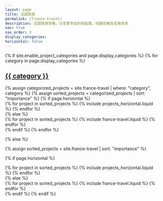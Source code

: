 ```yaml
---
layout: page
title: 法国旅游
permalink: /france-travel/
description: 法国旅游攻略，分享更多目的地指南、线路攻略及实用信息
nav: true
nav_order: 3
display_categories: 
horizontal: false
---
```


<!-- pages/france-travel.md -->
<div class="projects">
{% if site.enable_project_categories and page.display_categories %}
  <!-- Display categorized projects -->
  {% for category in page.display_categories %}
  <a id="{{ category }}" href=".#{{ category }}">
    <h2 class="category">{{ category }}</h2>
  </a>
  {% assign categorized_projects = site.france-travel | where: "category", category %}
  {% assign sorted_projects = categorized_projects | sort: "importance" %}
  <!-- Generate cards for each project -->
  {% if page.horizontal %}
  <div class="container">
    <div class="row row-cols-1 row-cols-md-2">
    {% for project in sorted_projects %}
      {% include projects_horizontal.liquid %}
    {% endfor %}
    </div>
  </div>
  {% else %}
  <div class="row row-cols-1 row-cols-md-3">
    {% for project in sorted_projects %}
      {% include france-travel.liquid %}
    {% endfor %}
  </div>
  {% endif %}
  {% endfor %}

{% else %}

<!-- Display projects without categories -->

{% assign sorted_projects = site.france-travel | sort: "importance" %}

  <!-- Generate cards for each project -->

{% if page.horizontal %}

  <div class="container">
    <div class="row row-cols-1 row-cols-md-2">
    {% for project in sorted_projects %}
      {% include projects_horizontal.liquid %}
    {% endfor %}
    </div>
  </div>
  {% else %}
  <div class="row row-cols-1 row-cols-md-3">
    {% for project in sorted_projects %}
      {% include france-travel.liquid %}
    {% endfor %}
  </div>
  {% endif %}
{% endif %}
</div>

